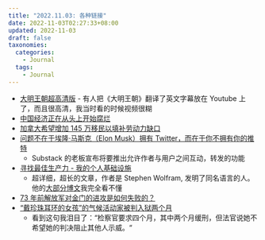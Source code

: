 ```yaml
---
title: "2022.11.03: 各种链接"
date: 2022-11-03T02:27:33+08:00
updated: 2022-11-03
draft: false
taxonomies:
  categories:
    - Journal
  tags:
    - Journal
---
```


- [大明王朝超高清版](https://www.youtube.com/playlist?list=PLyED3III7lHMXbM4pd-YX6VW1JBkm4e0V) - 有人把《大明王朝》翻译了英文字幕放在 Youtube 上了，而且很高清，我当时看的时候视频很糊
- [中国经济正在从头上开始腐烂](https://www.project-syndicate.org/commentary/xi-jinping-china-economy-rotting-from-the-head-by-daron-acemoglu-2022-10)
- [加拿大希望增加 145 万移民以填补劳动力缺口](https://www.washingtonpost.com/world/2022/11/02/canada-immigration-plan-2025/)
- [问题不在于埃隆·马斯克（Elon Musk）拥有 Twitter，而在于你不拥有你的推特](https://on.substack.com/p/the-problem-isnt-that-elon-musk-owns)
  - Substack 的老板宣布将要推出允许作者与用户之间互动，转发的功能
- [寻找最佳生产力 - 我的个人基础设施](https://writings.stephenwolfram.com/2019/02/seeking-the-productive-life-some-details-of-my-personal-infrastructure/)
  - 超详细，超长的文章，作者是 Stephen Wolfram, 发明了同名语言的人。他的[大部分博文](https://writings.stephenwolfram.com/)我完全看不懂
- [73 年前解放军对金门的进攻是如何失败的？](https://news.yahoo.com/embarrassing-defeat-73-years-ago-213700492.html)
- [“戴珍珠耳环的女孩”的气候活动家被判入狱两个月](https://www.reuters.com/world/europe/climate-activists-who-targeted-girl-with-pearl-earring-sentenced-prison-2022-11-02/)
  - 看到这句我泪目了：“检察官要求四个月，其中两个月缓刑，但法官说她不希望她的判决阻止其他人示威。“
